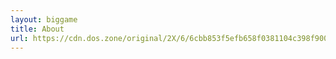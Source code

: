```yaml
---
layout: biggame
title: About
url: https://cdn.dos.zone/original/2X/6/6cbb853f5efb658f0381104c398f90005459ed86.jsdos
---
```

